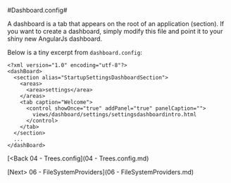 #Dashboard.config#

A dashboard is a tab that appears on the root of an application (section).  If you want to create a dashboard, simply modify this file and point it to your shiny new AngularJs dashboard.

Below is a tiny excerpt from `dashboard.config`:

```
<?xml version="1.0" encoding="utf-8"?>
<dashBoard>
  <section alias="StartupSettingsDashboardSection">
    <areas>
      <area>settings</area>
    </areas>
    <tab caption="Welcome">
      <control showOnce="true" addPanel="true" panelCaption="">
        views/dashboard/settings/settingsdashboardintro.html
      </control>
    </tab>
  </section>
  ...
</dashBoard>
```

[<Back 04 - Trees.config](04 - Trees.config.md)

[Next> 06 - FileSystemProviders](06 - FileSystemProviders.md)